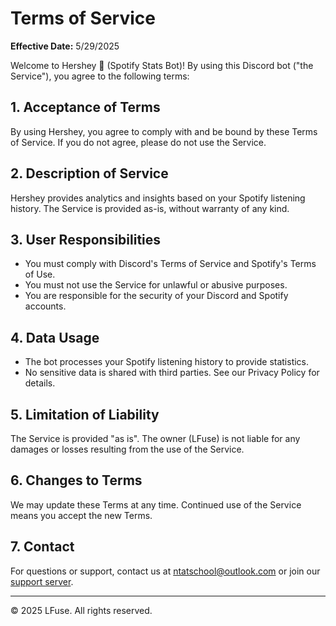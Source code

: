 # Terms of Service

**Effective Date:** 5/29/2025

Welcome to Hershey 🎷 (Spotify Stats Bot)! By using this Discord bot ("the Service"), you agree to the following terms:

## 1. Acceptance of Terms
By using Hershey, you agree to comply with and be bound by these Terms of Service. If you do not agree, please do not use the Service.

## 2. Description of Service
Hershey provides analytics and insights based on your Spotify listening history. The Service is provided as-is, without warranty of any kind.

## 3. User Responsibilities
- You must comply with Discord's Terms of Service and Spotify's Terms of Use.
- You must not use the Service for unlawful or abusive purposes.
- You are responsible for the security of your Discord and Spotify accounts.

## 4. Data Usage
- The bot processes your Spotify listening history to provide statistics.
- No sensitive data is shared with third parties. See our Privacy Policy for details.

## 5. Limitation of Liability
The Service is provided "as is". The owner (LFuse) is not liable for any damages or losses resulting from the use of the Service.

## 6. Changes to Terms
We may update these Terms at any time. Continued use of the Service means you accept the new Terms.

## 7. Contact
For questions or support, contact us at [ntatschool@outlook.com](mailto:ntatschool@outlook.com) or join our [support server](https://discord.gg/GJKQJjcsGA).

---

© 2025 LFuse. All rights reserved. 